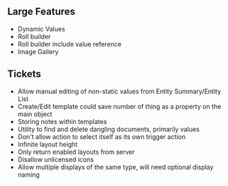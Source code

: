 ## Large Features

- Dynamic Values
- Roll builder
- Roll builder include value reference
- Image Gallery

## Tickets

- Allow manual editing of non-static values from Entity Summary/Entity List
- Create/Edit template could save number of thing as a property on the main object
- Storing notes within templates
- Utility to find and delete dangling documents, primarily values
- Don't allow action to select itself as its own trigger action
- Infinite layout height
- Only return enabled layouts from server
- Disallow unlicensed icons
- Allow multiple displays of the same type, will need optional display naming
